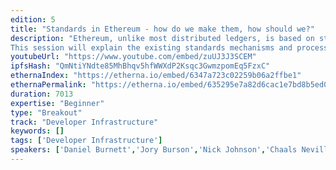 ```yaml
---
edition: 5
title: "Standards in Ethereum - how do we make them, how should we?"
description: "Ethereum, unlike most distributed ledgers, is based on standards, from the Yellow Paper to EIPs. Even the \"corporate\" technology users in the Enterprise Ethereum Alliance build on the Ethereum standards and extend them with their own standards process designed to avoid fragmentation or divergence.
This session will explain the existing standards mechanisms and processes both for Ethereum and the Enterprise Ethereum Alliance, how they work individually and together, and be a collaborative exploration of what we can do to improve the various standards processes and make sure they produce better outcomes for the ecosystems and the variety of stakeholders that Ethereum serves."
youtubeUrl: "https://www.youtube.com/embed/zuUJ3J3SCEM"
ipfsHash: "QmNtiYNdte85MhBhqv5hfWWXdP2Ksqc3GwmzpomEq5FzxC"
ethernaIndex: "https://etherna.io/embed/6347a723c02259b06a2ffbe1"
ethernaPermalink: "https://etherna.io/embed/635295e7a82d6cac1e7bd8b5ed0fcce26318e0abdf64a8e658dea5172928216d"
duration: 7013
expertise: "Beginner"
type: "Breakout"
track: "Developer Infrastructure"
keywords: []
tags: ['Developer Infrastructure']
speakers: ['Daniel Burnett','Jory Burson','Nick Johnson','Chaals Neville','Charles St.Louis']
---
```

